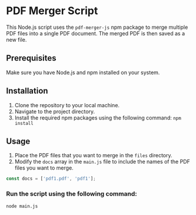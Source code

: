 # PDF Merger Script

This Node.js script uses the `pdf-merger-js` npm package to merge multiple PDF files into a single PDF document. The merged PDF is then saved as a new file.

## Prerequisites

Make sure you have Node.js and npm installed on your system.

## Installation

1. Clone the repository to your local machine.
2. Navigate to the project directory.
3. Install the required npm packages using the following command:
`npm install`

## Usage

1. Place the PDF files that you want to merge in the `files` directory.
2. Modify the `docs` array in the `main.js` file to include the names of the PDF files you want to merge.

```javascript
const docs = ['pdf1.pdf', 'pdf1'];
```
### Run the script using the following command:
`node main.js`